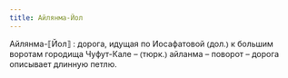 ```yaml
---
title: Айлянма-Йол
---
```


Айлянма-⟦Йол⟧
: дорога, идущая по Иосафатовой ⦅дол.⦆ к большим воротам городища Чуфут-Кале – ⦅тюрк.⦆ айланма – поворот – дорога описывает длинную петлю.
